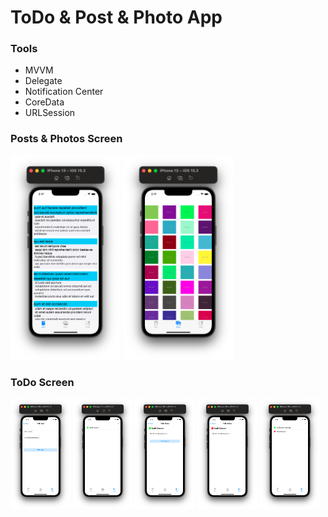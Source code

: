 # ToDo & Post & Photo App

### Tools
- MVVM
- Delegate
- Notification Center
- CoreData
- URLSession

### Posts & Photos Screen 
 <p>
<img src="images/page1.png" width="35%" />
<img src="images/page2.png" width="35%" />
</p>

### ToDo Screen
<p>
<img src="images/toDoAddPage.png" width="19%" />
<img src="images/toDos1.png" width="19%" />
<img src="images/detail1.png" width="19%" />
<img src="images/detail2.png" width="19%" />
<img src="images/toDos2.png" width="19%" />
</p>

